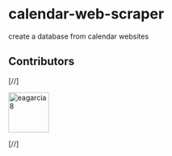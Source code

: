 # calendar-web-scraper
create a database from calendar websites

## Contributors

[//]

<a href="https://github.com/eagarcia8"><img src="https://avatars.githubusercontent.com/eagarcia8.png?size=200" title="eagarcia8" width="80" height="80"></a>

[//]
